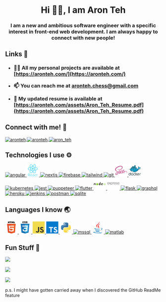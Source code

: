 <h1 align="center">Hi 👋🏻, I am Aron Teh</h1>
<h3 align="center">I am a new and ambitious software engineer with a specific interest in front-end web development. I am always happy to connect with new people!</h3>

## Links 🔗

<h3 class="container" id="links-container">

  - 👨‍💻 All my personal projects are available at [https://aronteh.com/](https://aronteh.com/)

  - 📫 You can reach me at **aronteh.chess@gmail.com**

  - 📜 My updated resume is available at [https://aronteh.com/assets/Aron_Teh_Resume.pdf](https://aronteh.com/assets/Aron_Teh_Resume.pdf)

</h3>

## Connect with me! 💬

<p class="container">
  <a href="https://linkedin.com/in/aronteh" target="blank"  class="icon">
    <img align="center" src="https://raw.githubusercontent.com/rahuldkjain/github-profile-readme-generator/master/src/images/icons/Social/linked-in-alt.svg" alt="aronteh" height="30" width="40" />
  </a>
  <a href="https://facebook.com/teharon" target="blank"  class="icon">
    <img align="center" src="https://raw.githubusercontent.com/rahuldkjain/github-profile-readme-generator/master/src/images/icons/Social/facebook.svg" alt="aronteh" height="30" width="40" />
  </a>
  <a href="https://twitter.com/aron_teh" target="blank"  class="icon">
    <img align="center" src="https://raw.githubusercontent.com/rahuldkjain/github-profile-readme-generator/master/src/images/icons/Social/twitter.svg" alt="aron_teh" height="30" width="40" />
  </a>
  <!-- <a href="https://instagram.com/ellipsoul" target="blank"  class="icon">
    <img align="center" src="https://raw.githubusercontent.com/rahuldkjain/github-profile-readme-generator/master/src/images/icons/Social/instagram.svg" alt="ellipsoul" height="30" width="40" />
  </a> -->
</p>

## Technologies I use ⚙️

<p class="container">
  <!-- Angular -->
  <a href="https://angular.io" target="_blank" class="icon" rel="noreferrer">
    <img src="https://angular.io/assets/images/logos/angular/angular.svg" alt="angular" width="40" height="40"/>
  </a>
  <!-- React -->
  <a href="https://reactjs.org/" target="_blank" class="icon" rel="noreferrer">
    <img src="https://raw.githubusercontent.com/devicons/devicon/master/icons/react/react-original-wordmark.svg" alt="react" width="40" height="40"/>
  </a>
  <!-- NextJS -->
  <a href="https://nextjs.org/" target="_blank" class="icon" rel="noreferrer">
    <img src="https://cdn.worldvectorlogo.com/logos/nextjs-2.svg" alt="nextjs" width="40" height="40"/>
  </a>
  <!-- Firebase -->
  <a href="https://firebase.google.com/" target="_blank" class="icon" rel="noreferrer">
    <img src="https://www.vectorlogo.zone/logos/firebase/firebase-icon.svg" alt="firebase" width="40" height="40"/>
  </a>
  <!-- Tailwind -->
  <a href="https://tailwindcss.com/" target="_blank" class="icon" rel="noreferrer">
    <img src="https://www.vectorlogo.zone/logos/tailwindcss/tailwindcss-icon.svg" alt="tailwind" width="40" height="40"/>
  </a>
  <!-- Git -->
  <a href="https://git-scm.com/" target="_blank" class="icon" rel="noreferrer">
    <img src="https://www.vectorlogo.zone/logos/git-scm/git-scm-icon.svg" alt="git" width="40" height="40"/>
  </a>
  <!-- SASS -->
  <a href="https://sass-lang.com" target="_blank" class="icon" rel="noreferrer">
    <img src="https://raw.githubusercontent.com/devicons/devicon/master/icons/sass/sass-original.svg" alt="sass" width="40" height="40"/>
  </a>
  <!-- Docker -->
  <a href="https://www.docker.com/" target="_blank" class="icon" rel="noreferrer">
    <img src="https://raw.githubusercontent.com/devicons/devicon/master/icons/docker/docker-original-wordmark.svg" alt="docker" width="40" height="40"/>
  </a>
  <!-- Kubernetes -->
  <a href="https://kubernetes.io" target="_blank" class="icon" rel="noreferrer">
    <img src="https://www.vectorlogo.zone/logos/kubernetes/kubernetes-icon.svg" alt="kubernetes" width="40" height="40"/>
  </a>
  <!-- Jest -->
  <a href="https://jestjs.io" target="_blank" class="icon" rel="noreferrer">
    <img src="https://www.vectorlogo.zone/logos/jestjsio/jestjsio-icon.svg" alt="jest" width="40" height="40"/>
  </a>
  <!-- Puppeteer -->
  <a href="https://github.com/puppeteer/puppeteer" target="_blank" class="icon" rel="noreferrer">
    <img src="https://www.vectorlogo.zone/logos/pptrdev/pptrdev-official.svg" alt="puppeteer" width="40" height="40"/>
  </a>
  <!-- Flutter -->
  <a href="https://flutter.dev" target="_blank" class="icon" rel="noreferrer">
    <img src="https://www.vectorlogo.zone/logos/flutterio/flutterio-icon.svg" alt="flutter" width="40" height="40"/>
  </a>
  <!-- NodeJS -->
  <a href="https://nodejs.org" target="_blank" class="icon" rel="noreferrer">
    <img src="https://raw.githubusercontent.com/devicons/devicon/master/icons/nodejs/nodejs-original-wordmark.svg" alt="nodejs" width="40" height="40"/>
  </a>
  <!-- Express -->
  <a href="https://expressjs.com" target="_blank" class="icon" rel="noreferrer">
    <img src="https://raw.githubusercontent.com/devicons/devicon/master/icons/express/express-original-wordmark.svg" alt="express" width="40" height="40"/>
  </a>
  <!-- Flask -->
  <a href="https://flask.palletsprojects.com/" target="_blank" class="icon" rel="noreferrer">
    <img src="https://www.vectorlogo.zone/logos/pocoo_flask/pocoo_flask-icon.svg" alt="flask" width="40" height="40"/>
  </a>
  <!-- GraphQL -->
  <a href="https://graphql.org" target="_blank" class="icon" rel="noreferrer">
    <img src="https://www.vectorlogo.zone/logos/graphql/graphql-icon.svg" alt="graphql" width="40" height="40"/>
  </a>
  <!-- Heroku -->
  <a href="https://heroku.com" target="_blank" class="icon" rel="noreferrer">
    <img src="https://www.vectorlogo.zone/logos/heroku/heroku-icon.svg" alt="heroku" width="40" height="40"/>
  </a>
  <!-- Jenkins -->
  <a href="https://www.jenkins.io" target="_blank" class="icon" rel="noreferrer">
    <img src="https://www.vectorlogo.zone/logos/jenkins/jenkins-icon.svg" alt="jenkins" width="40" height="40"/>
  </a>
  <!-- Postman -->
  <a href="https://postman.com" target="_blank" class="icon" rel="noreferrer">
    <img src="https://www.vectorlogo.zone/logos/getpostman/getpostman-icon.svg" alt="postman" width="40" height="40"/>
  </a>
  <!-- SQLite -->
  <a href="https://www.sqlite.org/" target="_blank" class="icon" rel="noreferrer">
    <img src="https://www.vectorlogo.zone/logos/sqlite/sqlite-icon.svg" alt="sqlite" width="40" height="40"/>
  </a>
</p>

## Languages I know 🌏

<p class="container">
  <!-- HTML -->
  <a href="https://www.w3.org/html/" target="_blank" class="icon" rel="noreferrer">
    <img src="https://raw.githubusercontent.com/devicons/devicon/master/icons/html5/html5-original-wordmark.svg" alt="html5" width="40" height="40"/>
  </a>
  <!-- CSS -->
  <a href="https://www.w3schools.com/css/" target="_blank" class="icon" rel="noreferrer">
    <img src="https://raw.githubusercontent.com/devicons/devicon/master/icons/css3/css3-original-wordmark.svg" alt="css3" width="40" height="40"/>
  </a>
  <!-- JavaScript -->
  <a href="https://developer.mozilla.org/en-US/docs/Web/JavaScript" target="_blank" class="icon" rel="noreferrer">
    <img src="https://raw.githubusercontent.com/devicons/devicon/master/icons/javascript/javascript-original.svg" alt="javascript" width="40" height="40"/>
  </a>
  <!-- TypeScript -->
  <a href="https://www.typescriptlang.org/" target="_blank" class="icon" rel="noreferrer">
    <img src="https://raw.githubusercontent.com/devicons/devicon/master/icons/typescript/typescript-original.svg" alt="typescript" width="40" height="40"/>
  </a>
  <!-- Python -->
  <a href="https://www.python.org" target="_blank" class="icon" rel="noreferrer">
    <img src="https://raw.githubusercontent.com/devicons/devicon/master/icons/python/python-original.svg" alt="python" width="40" height="40"/>
  </a>
  <!-- MS SQL Server -->
  <a href="https://www.microsoft.com/en-us/sql-server" target="_blank" class="icon" rel="noreferrer">
    <img src="https://www.svgrepo.com/show/303229/microsoft-sql-server-logo.svg" alt="mssql" width="40" height="40"/>
  </a>
  <!-- Java -->
  <a href="https://www.java.com" target="_blank" class="icon" rel="noreferrer">
    <img src="https://raw.githubusercontent.com/devicons/devicon/master/icons/java/java-original.svg" alt="java" width="40" height="40"/>
  </a>
  <!-- MATLAB -->
  <a href="https://www.mathworks.com/" target="_blank" class="icon" rel="noreferrer">
    <img src="https://upload.wikimedia.org/wikipedia/commons/2/21/Matlab_Logo.png" alt="matlab" width="40" height="40"/>
  </a>
</p>

## Fun Stuff 🎲

![](https://github-readme-stats.vercel.app/api?username=Ellipsoul&theme=algolia&hide_border=false&include_all_commits=false&count_private=true)
<br/>

![](https://github-readme-streak-stats.herokuapp.com/?user=Ellipsoul&theme=algolia&hide_border=false)
<br/>

![](https://github-readme-stats.vercel.app/api/top-langs/?username=Ellipsoul&theme=algolia&hide_border=false&include_all_commits=false&count_private=true&layout=compact)


p.s. I might have gotten carried away when I discovered the GitHub ReadMe feature

<!-- <style>
  .container {
    display: flex;
    flex-wrap: wrap;
    flex-direction: row;

    justify-content: start;
    align-items: start;
    padding: 5px;

    background-color: aliceblue;
    border-radius: 10px;

    margin-bottom: 20px;
    margin-top: 10px
  }

  #links-container {
    padding-top: 30px;
    background-color: #171717;
  }

  .icon {
    padding: 8px;
  }
</style> -->